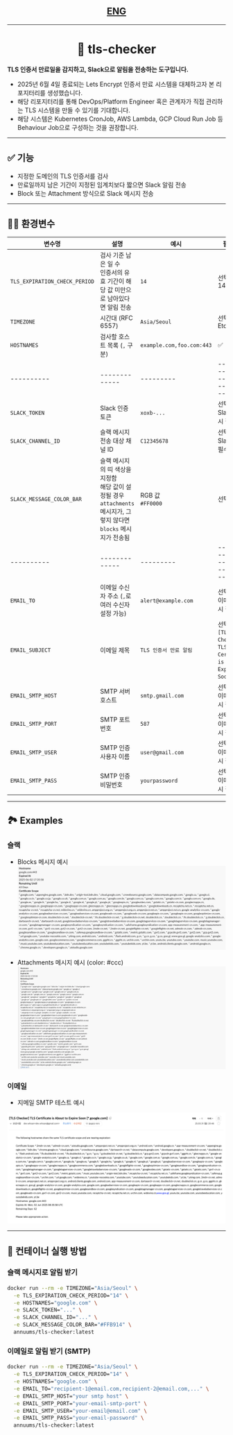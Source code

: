 ## <center> [ENG](./docs/README_ENG.md) </center>

---

# <center> 🔐 tls-checker </center>

**TLS 인증서 만료일을 감지하고, Slack으로 알림을 전송하는 도구입니다.**

- 2025년 6월 4일 종료되는 Lets Encrypt 인증서 만료 시스템을 대체하고자 본 리포지터리를 생성했습니다.
- 해당 리포지터리를 통해 DevOps/Platform Engineer 혹은 관계자가 직접 관리하는 TLS 시스템을 만들 수 있기를 기대합니다.
- 해당 시스템은 Kubernetes CronJob, AWS Lambda, GCP Cloud Run Job 등 Behaviour Job으로 구성하는 것을 권장합니다.

---

## ✅ 기능
- 지정한 도메인의 TLS 인증서를 검사
- 만료일까지 남은 기간이 지정된 임계치보다 짧으면 Slack 알림 전송
- Block 또는 Attachment 방식으로 Slack 메시지 전송

---

## 🧑‍💻 환경변수

| 변수명 | 설명                                                                             | 예시                       | 필수 여부               |
|--------|--------------------------------------------------------------------------------|--------------------------|---------------------|
| `TLS_EXPIRATION_CHECK_PERIOD` | 검사 기준 남은 일 수<br>인증서의 유효 기간이 해당 값 미만으로 남아있다면 알림 전송                              | `14`                     | 선택 (기본: 14)         |
| `TIMEZONE` | 시간대 (RFC 6557)                                                                 | `Asia/Seoul`             | 선택 (기본: Etc/UTC)    |
| `HOSTNAMES` | 검사할 호스트 목록 (`,` 구분)                                                            | `example.com,foo.com:443` | ✅                   |
|----------| -------------                                                                  |---------|-----------------------------------|
| `SLACK_TOKEN` | Slack 인증 토큰                                                                    | `xoxb-...`               | 선택<br>Slack 전송 시 필수 |
| `SLACK_CHANNEL_ID` | 슬랙 메시지 전송 대상 채널 ID                                                             | `C12345678`              | 선택<br>Slack 전송시  필수 |
| `SLACK_MESSAGE_COLOR_BAR` | 슬랙 메시지의 띠 색상을 지정함<br>해당 값이 설정될 경우 `attachments` 메시지가, 그렇지 않다면 `blocks` 메시지가 전송됨 | RGB 값<br>`#FF0000`       | 선택                  |
|----------| -------------                                                                  |---------|-----------------------------------|
| `EMAIL_TO`         | 이메일 수신자 주소 (`,`로 여러 수신자 설정 가능)                                                 | `alert@example.com`       | 선택<br>이메일 전송 시 필수   |
| `EMAIL_SUBJECT`    | 이메일 제목                                                                         | `TLS 인증서 만료 알림`      | 선택 (기본: `[TLS Checker] TLS Certificate is About to Expire Soon`) |
| `EMAIL_SMTP_HOST`  | SMTP 서버 호스트                                                                    | `smtp.gmail.com`          | 선택<br>이메일 전송 시 필수   |
| `EMAIL_SMTP_PORT`  | SMTP 포트 번호                                                                     | `587`                     | 선택<br>이메일 전송 시 필수   |
| `EMAIL_SMTP_USER`  | SMTP 인증 사용자 이름                                                                 | `user@gmail.com`          | 선택<br>이메일 전송 시 필수   |
| `EMAIL_SMTP_PASS`  | SMTP 인증 비밀번호                                                                   | `yourpassword`            | 선택<br>이메일 전송 시 필수   |
---

## 🏞️ Examples

### 슬랙

- Blocks 메시지 예시
  ![blocks_example](./docs/image/slack/blocks.png)

- Attachments 메시지 예시 (color: #ccc)
  ![attachmentss_example](./docs/image/slack/attachments.png)

### 이메일

- 지메일 SMTP 테스트 예시

![email_example](./docs/image/email/example.png)

---

## 🐳 컨테이너 실행 방법

### 슬랙 메시지로 알림 받기
```bash
docker run --rm -e TIMEZONE="Asia/Seoul" \
  -e TLS_EXPIRATION_CHECK_PERIOD="14" \
  -e HOSTNAMES="google.com" \
  -e SLACK_TOKEN="..." \
  -e SLACK_CHANNEL_ID="..." \
  -e SLACK_MESSAGE_COLOR_BAR="#FFB914" \
  annuums/tls-checker:latest
```

### 이메일로 알림 받기 (SMTP)
```bash
docker run --rm -e TIMEZONE="Asia/Seoul" \
  -e TLS_EXPIRATION_CHECK_PERIOD="14" \
  -e HOSTNAMES="google.com" \
  -e EMAIL_TO="recipient-1@email.com,recipient-2@email.com,..." \
  -e EMAIL_SMTP_HOST="your smtp host" \
  -e EMAIL_SMTP_PORT="your-email-smtp-port" \
  -e EMAIL_SMTP_USER="your-email@email.com" \
  -e EMAIL_SMTP_PASS="your-email-password" \
  annuums/tls-checker:latest
```
